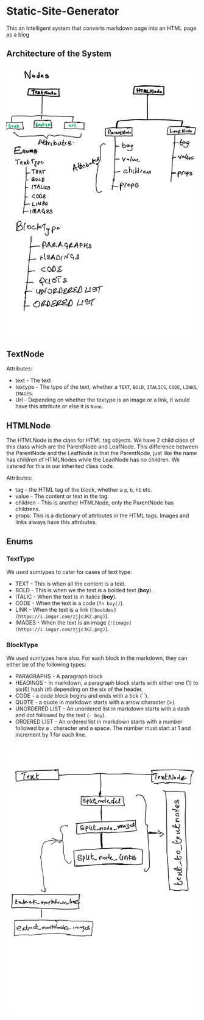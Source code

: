 # Static-Site-Generator

This an Intelligent system that converts markdown page into an HTML page as a blog

## Architecture of the System

![System Attribute](./content/documentation/NodesEnums.jpg)

## TextNode

Attributes:

* text - The text
* textype - The type of the text, whether a `TEXT`, `BOLD`, `ITALICS`, `CODE`, `LINKS`, `IMAGES`.
* Url - Depending on whether the textype is an image or a link, it would have this attribute or else it is `None`.

## HTMLNode

The HTMLNode is the class for HTML tag objects. We have 2 child class of this class which are the ParentNode and LeafNode. This difference between the ParentNode and the LeafNode is that the ParentNode, just like the name has children of HTMLNodes while the LeadNode has no children. We catered for this in our inherited class code.

Attributes:

* tag - the HTML tag of the block, whether a `p`, `b`, `h1` etc.
* value - The content or text in the tag.
* children - This is another HTMLNode, only the ParentNode has childrens.
* props: This is a dictionary of attributes in the HTML tags. Images and links always have this attributes.

## Enums

### TextType

We used sumtypes to cater for cases of text type:

* TEXT - This is when all the content is a text.
* BOLD - This is when we the text is a bolded text (**boy**).
* ITALIC - When the text is in italics (__boy__).
* CODE - When the text is a code (`fn boy()`).
* LINK - When the text is a link (`[bootdev](https://i.imgur.com/zjjcJKZ.png)`).
* IMAGES - When the text is an image (`![image](https://i.imgur.com/zjjcJKZ.png)`).

### BlockType

We used sumtypes here also. For each block in the markdown, they can either be of the following types:

* PARAGRAPHS - A paragraph block
* HEADINGS - In markdown, a paragraph block starts with either one (1) to six(6) hash (#) depending on the six of the header.
* CODE - a code block begins and ends with a tick (``).
* QU0TE - a quote in markdown starts with a arrow character (>).
* UNORDERED LIST - An unordered list in markdown starts with a dash and dot followed by the text (`- boy`).
* ORDERED LIST - An ordered list in markdown starts with a number followed by a . character and a space. The number must start at 1 and increment by 1 for each line.


![inline functions](./content/documentation/Inline_functions.jpg)
